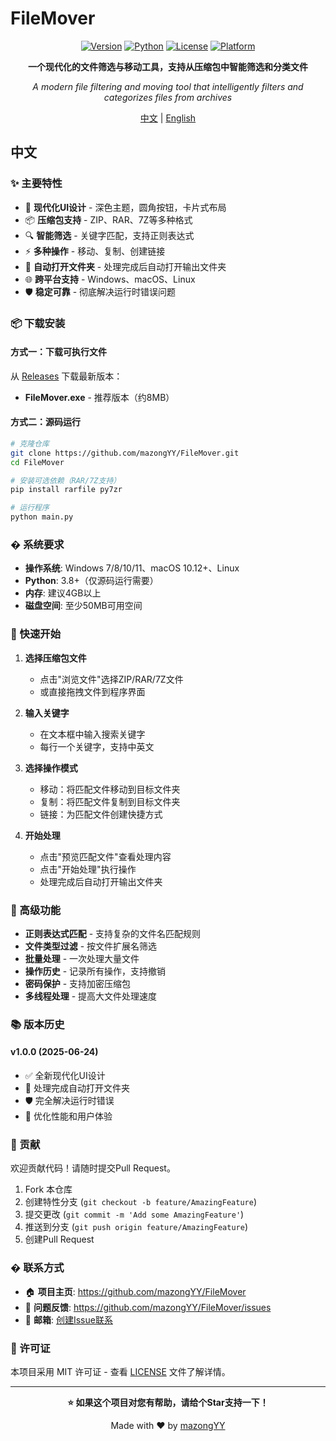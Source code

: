 # FileMover

<div align="center">

[![Version](https://img.shields.io/badge/version-1.0.0-blue.svg)](https://github.com/mazongYY/FileMover/releases)
[![Python](https://img.shields.io/badge/python-3.8+-green.svg)](https://www.python.org/downloads/)
[![License](https://img.shields.io/badge/license-MIT-yellow.svg)](LICENSE)
[![Platform](https://img.shields.io/badge/platform-Windows%20%7C%20macOS%20%7C%20Linux-lightgrey.svg)](https://github.com/mazongYY/FileMover)

**一个现代化的文件筛选与移动工具，支持从压缩包中智能筛选和分类文件**

*A modern file filtering and moving tool that intelligently filters and categorizes files from archives*

[中文](README.md) | [English](README_EN.md)

</div>

## 中文

### ✨ 主要特性

- 🎨 **现代化UI设计** - 深色主题，圆角按钮，卡片式布局
- 📦 **压缩包支持** - ZIP、RAR、7Z等多种格式
- 🔍 **智能筛选** - 关键字匹配，支持正则表达式
- ⚡ **多种操作** - 移动、复制、创建链接
- 🚀 **自动打开文件夹** - 处理完成后自动打开输出文件夹
- 🌐 **跨平台支持** - Windows、macOS、Linux
- 🛡️ **稳定可靠** - 彻底解决运行时错误问题

### 📦 下载安装

#### 方式一：下载可执行文件

从 [Releases](https://github.com/mazongYY/FileMover/releases) 下载最新版本：

- **FileMover.exe** - 推荐版本（约8MB）

#### 方式二：源码运行

```bash
# 克隆仓库
git clone https://github.com/mazongYY/FileMover.git
cd FileMover

# 安装可选依赖（RAR/7Z支持）
pip install rarfile py7zr

# 运行程序
python main.py
```

### � 系统要求

- **操作系统**: Windows 7/8/10/11、macOS 10.12+、Linux
- **Python**: 3.8+（仅源码运行需要）
- **内存**: 建议4GB以上
- **磁盘空间**: 至少50MB可用空间

### 🚀 快速开始

1. **选择压缩包文件**
   - 点击"浏览文件"选择ZIP/RAR/7Z文件
   - 或直接拖拽文件到程序界面

2. **输入关键字**
   - 在文本框中输入搜索关键字
   - 每行一个关键字，支持中英文

3. **选择操作模式**
   - 移动：将匹配文件移动到目标文件夹
   - 复制：将匹配文件复制到目标文件夹
   - 链接：为匹配文件创建快捷方式

4. **开始处理**
   - 点击"预览匹配文件"查看处理内容
   - 点击"开始处理"执行操作
   - 处理完成后自动打开输出文件夹

### 🔧 高级功能

- **正则表达式匹配** - 支持复杂的文件名匹配规则
- **文件类型过滤** - 按文件扩展名筛选
- **批量处理** - 一次处理大量文件
- **操作历史** - 记录所有操作，支持撤销
- **密码保护** - 支持加密压缩包
- **多线程处理** - 提高大文件处理速度

### 📚 版本历史

#### v1.0.0 (2025-06-24)
- ✅ 全新现代化UI设计
- 🚀 处理完成自动打开文件夹
- 🛡️ 完全解决运行时错误
- 🔧 优化性能和用户体验

### 🤝 贡献

欢迎贡献代码！请随时提交Pull Request。

1. Fork 本仓库
2. 创建特性分支 (`git checkout -b feature/AmazingFeature`)
3. 提交更改 (`git commit -m 'Add some AmazingFeature'`)
4. 推送到分支 (`git push origin feature/AmazingFeature`)
5. 创建Pull Request

### � 联系方式

- 🏠 **项目主页**: https://github.com/mazongYY/FileMover
- 🐛 **问题反馈**: https://github.com/mazongYY/FileMover/issues
- 📧 **邮箱**: [创建Issue联系](https://github.com/mazongYY/FileMover/issues/new)

### 📄 许可证

本项目采用 MIT 许可证 - 查看 [LICENSE](LICENSE) 文件了解详情。

---

<div align="center">

**⭐ 如果这个项目对您有帮助，请给个Star支持一下！**

Made with ❤️ by [mazongYY](https://github.com/mazongYY)

</div>
